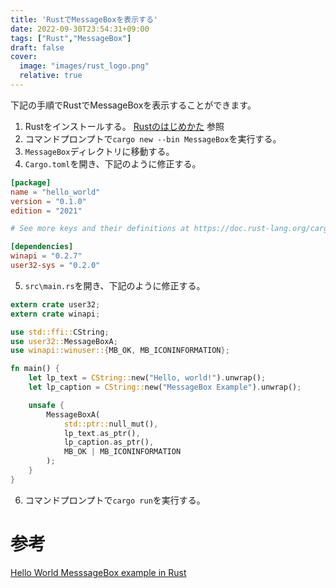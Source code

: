 ```yaml
---
title: 'RustでMessageBoxを表示する'
date: 2022-09-30T23:54:31+09:00
tags: ["Rust","MessageBox"]
draft: false
cover:
  image: "images/rust_logo.png"
  relative: true
---
```


下記の手順でRustでMessageBoxを表示することができます。

1. Rustをインストールする。 [Rustのはじめかた](https://kenji.blog/posts/rust%E3%81%AE%E3%81%AF%E3%81%98%E3%82%81%E3%81%8B%E3%81%9F/) 参照
2. コマンドプロンプトで`cargo new --bin MessageBox`を実行する。
3. `MessageBox`ディレクトリに移動する。
4. `Cargo.toml`を開き、下記のように修正する。

```toml
[package]
name = "hello_world"
version = "0.1.0"
edition = "2021"

# See more keys and their definitions at https://doc.rust-lang.org/cargo/reference/manifest.html

[dependencies]
winapi = "0.2.7"
user32-sys = "0.2.0"
```

5. `src\main.rs`を開き、下記のように修正する。
```main.rs
extern crate user32;
extern crate winapi;

use std::ffi::CString;
use user32::MessageBoxA;
use winapi::winuser::{MB_OK, MB_ICONINFORMATION};

fn main() {
    let lp_text = CString::new("Hello, world!").unwrap();
    let lp_caption = CString::new("MessageBox Example").unwrap();

    unsafe {
        MessageBoxA(
            std::ptr::null_mut(),
            lp_text.as_ptr(),
            lp_caption.as_ptr(),
            MB_OK | MB_ICONINFORMATION
        );
    }
}
```

6. コマンドプロンプトで`cargo run`を実行する。

# 参考
[Hello World MesssageBox example in Rust](https://wesleywiser.github.io/post/rust-windows-messagebox-hello-world/)